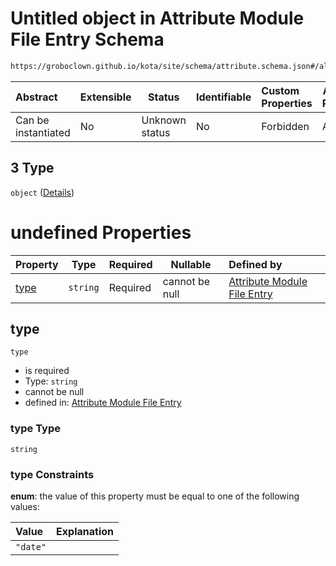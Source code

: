# Untitled object in Attribute Module File Entry Schema

```txt
https://groboclown.github.io/kota/site/schema/attribute.schema.json#/allOf/1/oneOf/3
```




| Abstract            | Extensible | Status         | Identifiable | Custom Properties | Additional Properties | Access Restrictions | Defined In                                                                                       |
| :------------------ | ---------- | -------------- | ------------ | :---------------- | --------------------- | ------------------- | ------------------------------------------------------------------------------------------------ |
| Can be instantiated | No         | Unknown status | No           | Forbidden         | Allowed               | none                | [attribute.schema.json\*](../../../../docs/bin/out/attribute.schema.json "open original schema") |

## 3 Type

`object` ([Details](attribute-allof-1-oneof-3.md))

# undefined Properties

| Property      | Type     | Required | Nullable       | Defined by                                                                                                                                                                              |
| :------------ | -------- | -------- | -------------- | :-------------------------------------------------------------------------------------------------------------------------------------------------------------------------------------- |
| [type](#type) | `string` | Required | cannot be null | [Attribute Module File Entry](attribute-allof-1-oneof-3-properties-type.md "https&#x3A;//groboclown.github.io/kota/site/schema/attribute.schema.json#/allOf/1/oneOf/3/properties/type") |

## type




`type`

-   is required
-   Type: `string`
-   cannot be null
-   defined in: [Attribute Module File Entry](attribute-allof-1-oneof-3-properties-type.md "https&#x3A;//groboclown.github.io/kota/site/schema/attribute.schema.json#/allOf/1/oneOf/3/properties/type")

### type Type

`string`

### type Constraints

**enum**: the value of this property must be equal to one of the following values:

| Value    | Explanation |
| :------- | ----------- |
| `"date"` |             |
